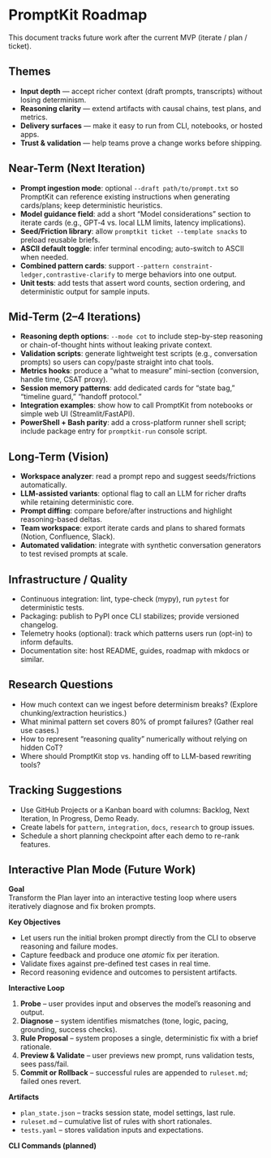 # PromptKit Roadmap

This document tracks future work after the current MVP (iterate / plan / ticket).

## Themes
- **Input depth** — accept richer context (draft prompts, transcripts) without losing determinism.
- **Reasoning clarity** — extend artifacts with causal chains, test plans, and metrics.
- **Delivery surfaces** — make it easy to run from CLI, notebooks, or hosted apps.
- **Trust & validation** — help teams prove a change works before shipping.

## Near-Term (Next Iteration)
- **Prompt ingestion mode**: optional `--draft path/to/prompt.txt` so PromptKit can reference existing instructions when generating cards/plans; keep deterministic heuristics.
- **Model guidance field**: add a short “Model considerations” section to iterate cards (e.g., GPT‑4 vs. local LLM limits, latency implications).
- **Seed/Friction library**: allow `promptkit ticket --template snacks` to preload reusable briefs.
- **ASCII default toggle**: infer terminal encoding; auto-switch to ASCII when needed.
- **Combined pattern cards**: support `--pattern constraint-ledger,contrastive-clarify` to merge behaviors into one output.
- **Unit tests**: add tests that assert word counts, section ordering, and deterministic output for sample inputs.

## Mid-Term (2–4 Iterations)
- **Reasoning depth options**: `--mode cot` to include step-by-step reasoning or chain-of-thought hints without leaking private context.
- **Validation scripts**: generate lightweight test scripts (e.g., conversation prompts) so users can copy/paste straight into chat tools.
- **Metrics hooks**: produce a “what to measure” mini-section (conversion, handle time, CSAT proxy).
- **Session memory patterns**: add dedicated cards for “state bag,” “timeline guard,” “handoff protocol.”
- **Integration examples**: show how to call PromptKit from notebooks or simple web UI (Streamlit/FastAPI).
- **PowerShell + Bash parity**: add a cross-platform runner shell script; include package entry for `promptkit-run` console script.

## Long-Term (Vision)
- **Workspace analyzer**: read a prompt repo and suggest seeds/frictions automatically.
- **LLM-assisted variants**: optional flag to call an LLM for richer drafts while retaining deterministic core.
- **Prompt diffing**: compare before/after instructions and highlight reasoning-based deltas.
- **Team workspace**: export iterate cards and plans to shared formats (Notion, Confluence, Slack).
- **Automated validation**: integrate with synthetic conversation generators to test revised prompts at scale.

## Infrastructure / Quality
- Continuous integration: lint, type-check (mypy), run `pytest` for deterministic tests.
- Packaging: publish to PyPI once CLI stabilizes; provide versioned changelog.
- Telemetry hooks (optional): track which patterns users run (opt-in) to inform defaults.
- Documentation site: host README, guides, roadmap with mkdocs or similar.

## Research Questions
- How much context can we ingest before determinism breaks? (Explore chunking/extraction heuristics.)
- What minimal pattern set covers 80% of prompt failures? (Gather real use cases.)
- How to represent “reasoning quality” numerically without relying on hidden CoT?
- Where should PromptKit stop vs. handing off to LLM-based rewriting tools?

## Tracking Suggestions
- Use GitHub Projects or a Kanban board with columns: Backlog, Next Iteration, In Progress, Demo Ready.
- Create labels for `pattern`, `integration`, `docs`, `research` to group issues.
- Schedule a short planning checkpoint after each demo to re-rank features.

## Interactive Plan Mode (Future Work)

**Goal**  
Transform the Plan layer into an interactive testing loop where users iteratively diagnose and fix broken prompts.

**Key Objectives**
- Let users run the initial broken prompt directly from the CLI to observe reasoning and failure modes.
- Capture feedback and produce one *atomic* fix per iteration.
- Validate fixes against pre-defined test cases in real time.
- Record reasoning evidence and outcomes to persistent artifacts.

**Interactive Loop**
1. **Probe** – user provides input and observes the model’s reasoning and output.
2. **Diagnose** – system identifies mismatches (tone, logic, pacing, grounding, success checks).
3. **Rule Proposal** – system proposes a single, deterministic fix with a brief rationale.
4. **Preview & Validate** – user previews new prompt, runs validation tests, sees pass/fail.
5. **Commit or Rollback** – successful rules are appended to `ruleset.md`; failed ones revert.

**Artifacts**
- `plan_state.json` – tracks session state, model settings, last rule.
- `ruleset.md` – cumulative list of rules with short rationales.
- `tests.yaml` – stores validation inputs and expectations.

**CLI Commands (planned)**

